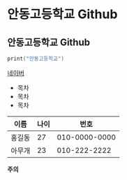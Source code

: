 # 안동고등학교 Github
## 안동고등학교 Github

```C
print("안동고등학교")
```
[네이버](www.naver.com)

* 목차
 * 목차
 * 목차

이름 | 나이 | 번호
---|---|---|
홍길동|27|010-0000-0000
아무개|23|010-222-2222


**주의**
